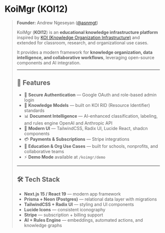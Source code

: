# KoiMgr (KOI12)
> 
> **Founder:** Andrew Ngeseyan ([@asnmgt](https://github.com/asnmgt))
> 
> KoiMgr (**KOI12**) is an **educational knowledge infrastructure platform** inspired by [KOI (Knowledge Organization Infrastructure)](https://github.com/BlockScience/koi) and extended for classroom, research, and organizational use cases.  
> 
> It provides a modern framework for **knowledge organization, data intelligence, and collaborative workflows**, leveraging open-source components and AI integration.
> 
> ---
> 
> ## 🚀 Features
> 
> - 🔐 **Secure Authentication** — Google OAuth and role-based admin login  
> - 🧩 **Knowledge Models** — built on KOI RID (Resource Identifier) standards  
> - 📊 **Document Intelligence** — AI-enhanced classification, labeling, and rules engine OpenAI and Anthropic API 
> - 🎨 **Modern UI** — TailwindCSS, Radix UI, Lucide React, shadcn components  
> - 💳 **Payments & Subscriptions** — Stripe integrations  
> - 🏫 **Education & Org Use Cases** — built for schools, nonprofits, and collaborative teams  
> - ⚡ **Demo Mode** available at `/koimgr/demo`  
> 
> ---
> 
> ## 🛠️ Tech Stack
> 
> - **Next.js 15 / React 19** — modern app framework  
> - **Prisma + Neon (Postgres)** — relational data layer with migrations  
> - **TailwindCSS + Radix UI** — styling and UI components  
> - **Lucide Icons** — consistent iconography  
> - **Stripe** — subscription + billing support  
> - **AI + Rules Engine** — embeddings, automated actions, and knowledge graphs  
